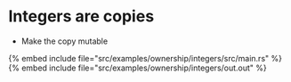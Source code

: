 # Integers are copies

* Make the copy mutable

{% embed include file="src/examples/ownership/integers/src/main.rs" %}
{% embed include file="src/examples/ownership/integers/out.out" %}


